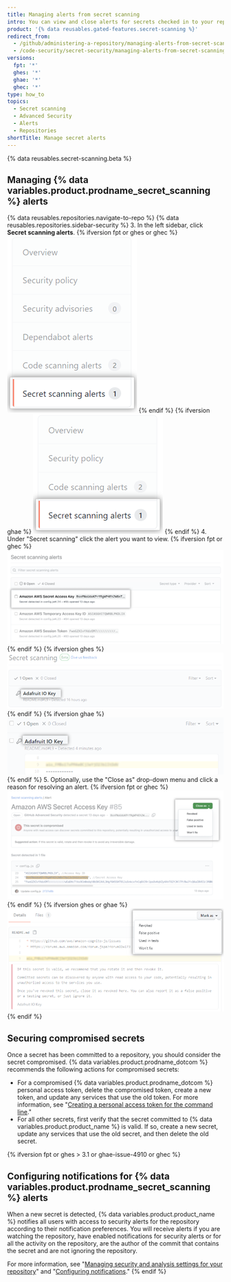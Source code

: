 ```yaml
---
title: Managing alerts from secret scanning
intro: You can view and close alerts for secrets checked in to your repository.
product: '{% data reusables.gated-features.secret-scanning %}'
redirect_from:
  - /github/administering-a-repository/managing-alerts-from-secret-scanning
  - /code-security/secret-security/managing-alerts-from-secret-scanning
versions:
  fpt: '*'
  ghes: '*'
  ghae: '*'
  ghec: '*'
type: how_to
topics:
  - Secret scanning
  - Advanced Security
  - Alerts
  - Repositories
shortTitle: Manage secret alerts
---
```


{% data reusables.secret-scanning.beta %}

## Managing {% data variables.product.prodname_secret_scanning %} alerts

{% data reusables.repositories.navigate-to-repo %}
{% data reusables.repositories.sidebar-security %}
3. In the left sidebar, click **Secret scanning alerts**.
   {% ifversion fpt or ghes or ghec %}
   !["Secret scanning alerts" tab](/assets/images/help/repository/sidebar-secrets.png)
   {% endif %}
   {% ifversion ghae %}
   !["Secret scanning alerts" tab](/assets/images/enterprise/github-ae/repository/sidebar-secrets-ghae.png)
   {% endif %}
4. Under "Secret scanning" click the alert you want to view.
   {% ifversion fpt or ghec %}
   ![List of alerts from secret scanning](/assets/images/help/repository/secret-scanning-click-alert.png)
   {% endif %}
   {% ifversion ghes %}
   ![List of alerts from secret scanning](/assets/images/help/repository/secret-scanning-click-alert-ghe.png)
   {% endif %}
   {% ifversion ghae %}
   ![List of alerts from secret scanning](/assets/images/enterprise/github-ae/repository/secret-scanning-click-alert-ghae.png)
   {% endif %}
5. Optionally, use the "Close as" drop-down menu and click a reason for resolving an alert.
   {% ifversion fpt or ghec %}
   ![Drop-down menu for resolving an alert from secret scanning](/assets/images/help/repository/secret-scanning-resolve-alert.png)
   {% endif %}
   {% ifversion ghes or ghae %}
   ![Drop-down menu for resolving an alert from secret scanning](/assets/images/help/repository/secret-scanning-resolve-alert-ghe.png)
   {% endif %}

## Securing compromised secrets

Once a secret has been committed to a repository, you should consider the secret compromised. {% data variables.product.prodname_dotcom %} recommends the following actions for compromised secrets:

- For a compromised {% data variables.product.prodname_dotcom %} personal access token, delete the compromised token, create a new token, and update any services that use the old token. For more information, see "[Creating a personal access token for the command line](/github/authenticating-to-github/creating-a-personal-access-token-for-the-command-line)."
- For all other secrets, first verify that the secret committed to {% data variables.product.product_name %} is valid. If so, create a new secret, update any services that use the old secret, and then delete the old secret.

{% ifversion fpt or ghes > 3.1 or ghae-issue-4910 or ghec %}
## Configuring notifications for {% data variables.product.prodname_secret_scanning %} alerts

When a new secret is detected, {% data variables.product.product_name %} notifies all users with access to security alerts for the repository according to their notification preferences. You will receive alerts if you are watching the repository, have enabled notifications for security alerts or for all the activity on the repository, are the author of the commit that contains the secret and are not ignoring the repository.

For more information, see "[Managing security and analysis settings for your repository](/github/administering-a-repository/managing-security-and-analysis-settings-for-your-repository#granting-access-to-security-alerts)" and "[Configuring notifications](/github/managing-subscriptions-and-notifications-on-github/configuring-notifications#configuring-your-watch-settings-for-an-individual-repository)."
{% endif %}
